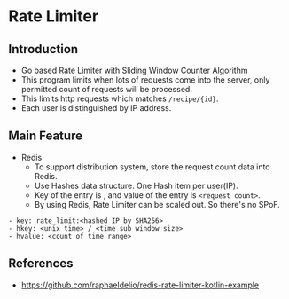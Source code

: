 # Rate Limiter

## Introduction
- Go based Rate Limiter with Sliding Window Counter Algorithm
- This program limits when lots of requests come into the server, only permitted count of requests will be processed.
- This limits http requests which matches `/recipe/{id}`.
- Each user is distinguished by IP address.

## Main Feature
- Redis
  - To support distribution system, store the request count data into Redis.
  - Use Hashes data structure. One Hash item per user(IP).
  - Key of the entry is <time>, and value of the entry is `<request count>`.
  - By using Redis, Rate Limiter can be scaled out. So there's no SPoF.

```
- key: rate_limit:<hashed IP by SHA256>
- hkey: <unix time> / <time sub window size>
- hvalue: <count of time range>
```

##  References
  - https://github.com/raphaeldelio/redis-rate-limiter-kotlin-example
